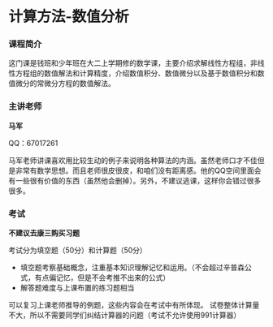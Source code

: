 # 计算方法-数值分析


### 课程简介

这门课是钱班和少年班在大二上学期修的数学课，主要介绍求解线性方程组，非线性方程组的数值解法和计算精度，介绍数值积分、数值微分以及基于数值积分和数值微分的常微分方程的数值解法。

### 主讲老师


**马军**

QQ：67017261

马军老师讲课喜欢用比较生动的例子来说明各种算法的内涵。虽然老师口才不佳但是非常有数学思想。而且老师很皮很皮，和咱们没有距离感。他的QQ空间里面会有一些很有价值的东西（虽然他会删掉）。另外，不建议逃课，这样你会错过很多很多。

### 考试

**不建议去康三购买习题**

考试分为填空题（50分）和计算题（50分）

- 填空题考察基础概念，注重基本知识理解记忆和运用。（不会超过辛普森公式，有点偏记忆，但是不会考推不出来的公式）
- 解答题难度与上课布置的练习题相当

可以复习上课老师推导的例题，这些内容会在考试中有所体现。
试卷整体计算量不大，所以不需要同学们纠结计算器的问题（考试不允许使用991计算器）